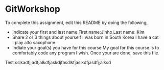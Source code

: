 # GitWorkshop

To complete this assignment, edit this README by doing the following, 

- Indicate your first and last name
	First name:Jinho
	Last name: Kim
- Share 2 or 3 things about yourself
	I was born in South Korea
	I have a cat
	I play alto saxophone
- Indiate your goal(s) you have for this course
	My goal for this course is to comfortably code any program I wish.
Once your are done, save this file.

Test
sslkadfj;adfjalkdfjaskdjfasdlkfjaslkdfjasdfj;alksd
